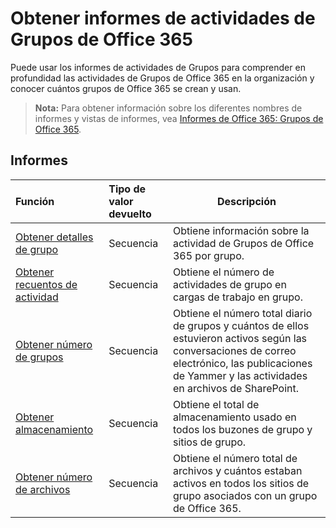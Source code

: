 # <a name="office-365-groups-activity-reports"></a>Obtener informes de actividades de Grupos de Office 365

Puede usar los informes de actividades de Grupos para comprender en profundidad las actividades de Grupos de Office 365 en la organización y conocer cuántos grupos de Office 365 se crean y usan.

> **Nota:** Para obtener información sobre los diferentes nombres de informes y vistas de informes, vea [Informes de Office 365: Grupos de Office 365]((https://support.office.com/client/Office-365-groups-a27f1a99-3557-4f85-9560-a28e3d822a40)).

## <a name="reports"></a>Informes

| Función                                 | Tipo de valor devuelto | Descripción                              |
| :--------------------------------------- | :-------------- |  ---------------------------------------- |
| [Obtener detalles de grupo](../api/reportroot_getoffice365groupsactivitydetail.md) | Secuencia          | Obtiene información sobre la actividad de Grupos de Office 365 por grupo. |
| [Obtener recuentos de actividad](../api/reportroot_getoffice365groupsactivitycounts.md) | Secuencia          | Obtiene el número de actividades de grupo en cargas de trabajo en grupo. |
| [Obtener número de grupos](../api/reportroot_getoffice365groupsactivitygroupcounts.md) | Secuencia          | Obtiene el número total diario de grupos y cuántos de ellos estuvieron activos según las conversaciones de correo electrónico, las publicaciones de Yammer y las actividades en archivos de SharePoint. |
| [Obtener almacenamiento](../api/reportroot_getoffice365groupsactivitystorage.md) | Secuencia          | Obtiene el total de almacenamiento usado en todos los buzones de grupo y sitios de grupo. |
| [Obtener número de archivos](../api/reportroot_getoffice365groupsactivityfilecounts.md) | Secuencia          | Obtiene el número total de archivos y cuántos estaban activos en todos los sitios de grupo asociados con un grupo de Office 365. |
